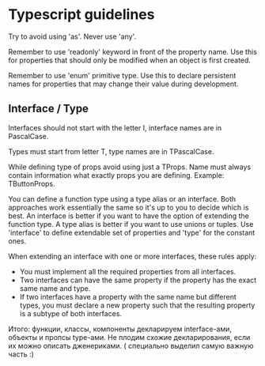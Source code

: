 # Typescript guidelines

Try to avoid using 'as'.
Never use 'any'.

Remember to use 'readonly' keyword in front of the property name. Use this for properties that should only be modified when an object is first created.

Remember to use 'enum' primitive type. Use this to declare persistent names for properties that may change their value during development.

## Interface / Type

Interfaces should not start with the letter I, interface names are in PascalCase.

Types must start from letter T, type names are in TPascalCase.

While defining type of props avoid using just a TProps. Name must always contain information what exactly props you are defining. Example: TButtonProps.
 
You can define a function type using a type alias or an interface. Both approaches work essentially the same so it's up to you to decide which is best. An interface is better if you want to have the option of extending the function type. A type alias is better if you want to use unions or tuples.
Use 'interface' to define extendable set of properties and 'type' for the constant ones.

When extending an interface with one or more interfaces, these rules apply:
- You must implement all the required properties from all interfaces.
- Two interfaces can have the same property if the property has the exact same name and type.
- If two interfaces have a property with the same name but different types, you must declare a new property such that the resulting property is a subtype of both interfaces.

Итого: функции, классы, компоненты декларируем interface-ами, объекты и пропсы type-ами. Не плодим схожие декларирования, если их можно описать дженериками. ( специально выделил самую важную часть :)

